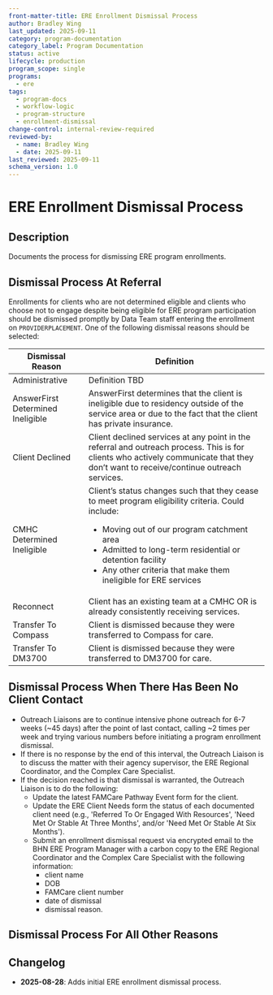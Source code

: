```yaml
---
front-matter-title: ERE Enrollment Dismissal Process  
author: Bradley Wing
last_updated: 2025-09-11
category: program-documentation
category_label: Program Documentation
status: active  
lifecycle: production
program_scope: single
programs:
  - ere
tags:
  - program-docs
  - workflow-logic
  - program-structure
  - enrollment-dismissal
change-control: internal-review-required
reviewed-by:
  - name: Bradley Wing
  - date: 2025-09-11
last_reviewed: 2025-09-11
schema_version: 1.0
---
```


# ERE Enrollment Dismissal Process

## Description

Documents the process for dismissing ERE program enrollments.

## Dismissal Process At Referral

Enrollments for clients who are not determined eligible and clients who choose not to engage despite being eligible for ERE program participation should be dismissed promptly by Data Team staff entering the enrollment on `PROVIDERPLACEMENT`. One of the following dismissal reasons should be selected:

| Dismissal Reason                  | Definition                                                                                                                                                                                                                                                                                                              |
|-----------------------------------|-------------------------------------------------------------------------------------------------------------------------------------------------------------------------------------------------------------------------------------------------------------------------------------------------------------------------|
| Administrative        | Definition TBD        |
| AnswerFirst Determined Ineligible | AnswerFirst determines that the client is ineligible due to residency outside of the service area or due to the fact that the client has private insurance.          |
| Client Declined               | Client declined services at any point in the referral and outreach process. This is for clients who actively communicate that they don’t want to receive/continue outreach services.      |
| CMHC Determined Ineligible        | Client’s status changes such that they cease to meet program eligibility criteria. Could include:<ul><li>Moving out of our program catchment area</li><li>Admitted to long-term residential or detention facility</li><li>Any other criteria that make them ineligible for ERE services</li></ul> |
| Reconnect    | Client has an existing team at a CMHC OR is already consistently receiving services.         |
| Transfer To Compass      | Client is dismissed because they were transferred to Compass for care.         |
| Transfer To DM3700       | Client is dismissed because they were transferred to DM3700 for care.           |

## Dismissal Process When There Has Been No Client Contact

- Outreach Liaisons are to continue intensive phone outreach for 6-7 weeks (~45 days) after the point of last contact, calling ~2 times per week and trying various numbers before initiating a program enrollment dismissal.
- If there is no response by the end of this interval, the Outreach Liaison is to discuss the matter with their agency supervisor, the ERE Regional Coordinator, and the Complex Care Specialist.
- If the decision reached is that dismissal is warranted, the Outreach Liaison is to do the following:
  - Update the latest FAMCare Pathway Event form for the client.
  - Update the ERE Client Needs form the status of each documented client need (e.g., 'Referred To Or Engaged With Resources', 'Need Met Or Stable At Three Months', and/or 'Need Met Or Stable At Six Months').
  - Submit an enrollment dismissal request via encrypted email to the BHN ERE Program Manager with a carbon copy to the ERE Regional Coordinator and the Complex Care Specialist with the following information:
    - client name
    - DOB
    - FAMCare client number
    - date of dismissal
    - dismissal reason.

## Dismissal Process For All Other Reasons

## Changelog

- **2025-08-28**: Adds initial ERE enrollment dismissal process.
